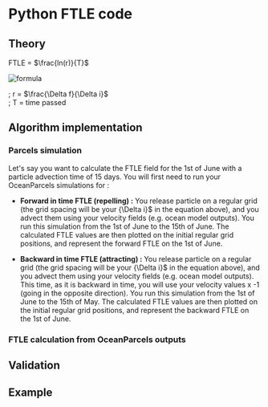 # Python FTLE code

## Theory

FTLE = $\frac{ln(r)}{T}$ <br>

![formula](https://latex.codecogs.com/svg.image?FTLE&space;=&space;\frac{ln(r)}{T})

; r = $\frac{\Delta f}{\Delta i}$ <br> 
; T = time passed

## Algorithm implementation

### Parcels simulation

Let's say you want to calculate the FTLE field for the 1st of June with a particle advection time of 15 days.  You will first need to run your OceanParcels simulations for :

* **Forward in time FTLE (repelling) :** You release particle on a regular grid (the grid spacing will be your {\Delta i}$ in the equation above), and you advect them using your velocity fields (e.g. ocean model outputs).  You run this simulation from the 1st of June to the 15th of June.  The calculated FTLE values are then plotted on the initial regular grid positions, and represent the forward FTLE on the 1st of June.

* **Backward in time FTLE (attracting) :** You release particle on a regular grid (the grid spacing will be your {\Delta i}$ in the equation above), and you advect them using your velocity fields (e.g. ocean model outputs).  This time, as it is backward in time, you will use your velocity values x -1 (going in the opposite direction). You run this simulation from the 1st of June to the 15th of May. The calculated FTLE values are then plotted on the initial regular grid positions, and represent the backward FTLE on the 1st of June.

### FTLE calculation from OceanParcels outputs



## Validation

## Example
